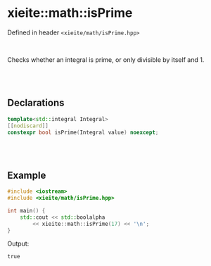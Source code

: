 # xieite::math::isPrime
Defined in header `<xieite/math/isPrime.hpp>`

<br/>

Checks whether an integral is prime, or only divisible by itself and 1.

<br/><br/>

## Declarations
```cpp
template<std::integral Integral>
[[nodiscard]]
constexpr bool isPrime(Integral value) noexcept;
```

<br/><br/>

## Example
```cpp
#include <iostream>
#include <xieite/math/isPrime.hpp>

int main() {
	std::cout << std::boolalpha
		<< xieite::math::isPrime(17) << '\n';
}
```
Output:
```
true
```

